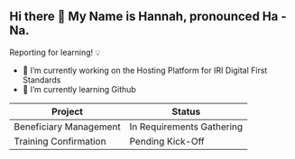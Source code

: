 ## Hi there 👋 My Name is Hannah, pronounced Ha - Na. 

Reporting for learning! 💡


- 🔭 I’m currently working on the Hosting Platform for IRI Digital First Standards
- 🌱 I’m currently learning Github

  
| Project | Status |
| --- | --- |
| Beneficiary Management | In Requirements Gathering |
| Training Confirmation | Pending Kick-Off |
